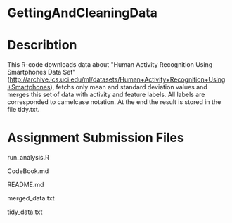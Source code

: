 # GettingAndCleaningData


# Describtion

This R-code downloads data about "Human Activity Recognition Using Smartphones Data Set" (http://archive.ics.uci.edu/ml/datasets/Human+Activity+Recognition+Using+Smartphones), fetchs only mean and standard deviation values and merges this set of data with activity and feature labels. All labels are corresponded to camelcase notation. At the end the result is stored in the file tidy.txt.

# Assignment Submission Files
 run_analysis.R
 
 CodeBook.md
 
 README.md
 
 merged_data.txt
 
 tidy_data.txt
